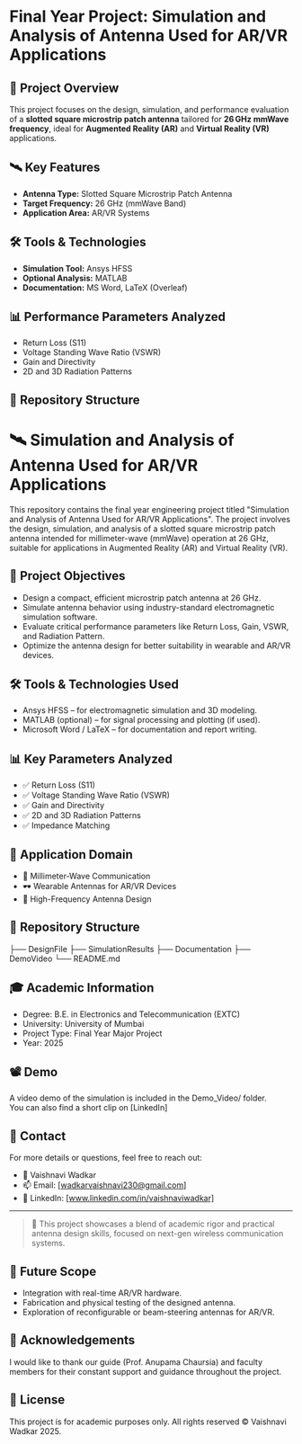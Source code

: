 # Final Year Project: Simulation and Analysis of Antenna Used for AR/VR Applications

## 📌 Project Overview
This project focuses on the design, simulation, and performance evaluation of a **slotted square microstrip patch antenna** tailored for **26 GHz mmWave frequency**, ideal for **Augmented Reality (AR)** and **Virtual Reality (VR)** applications.

## 🛰️ Key Features
- **Antenna Type:** Slotted Square Microstrip Patch Antenna  
- **Target Frequency:** 26 GHz (mmWave Band)  
- **Application Area:** AR/VR Systems  

## 🛠️ Tools & Technologies
- **Simulation Tool:** Ansys HFSS  
- **Optional Analysis:** MATLAB  
- **Documentation:** MS Word, LaTeX (Overleaf)

## 📊 Performance Parameters Analyzed
- Return Loss (S11)  
- Voltage Standing Wave Ratio (VSWR)  
- Gain and Directivity  
- 2D and 3D Radiation Patterns  

## 📂 Repository Structure
# 🛰 Simulation and Analysis of Antenna Used for AR/VR Applications

This repository contains the final year engineering project titled "Simulation and Analysis of Antenna Used for AR/VR Applications". The project involves the design, simulation, and analysis of a slotted square microstrip patch antenna intended for millimeter-wave (mmWave) operation at 26 GHz, suitable for applications in Augmented Reality (AR) and Virtual Reality (VR).

## 📌 Project Objectives

- Design a compact, efficient microstrip patch antenna at 26 GHz.
- Simulate antenna behavior using industry-standard electromagnetic simulation software.
- Evaluate critical performance parameters like Return Loss, Gain, VSWR, and Radiation Pattern.
- Optimize the antenna design for better suitability in wearable and AR/VR devices.

## 🛠 Tools & Technologies Used

- Ansys HFSS – for electromagnetic simulation and 3D modeling.
- MATLAB (optional) – for signal processing and plotting (if used).
- Microsoft Word / LaTeX – for documentation and report writing.

## 📊 Key Parameters Analyzed

- ✅ Return Loss (S11)
- ✅ Voltage Standing Wave Ratio (VSWR)
- ✅ Gain and Directivity
- ✅ 2D and 3D Radiation Patterns
- ✅ Impedance Matching

## 🧠 Application Domain

- 📶 Millimeter-Wave Communication
- 🕶 Wearable Antennas for AR/VR Devices
- 🎯 High-Frequency Antenna Design

## 📂 Repository Structure
├── DesignFile
├── SimulationResults
├── Documentation
├── DemoVideo
└── README.md


## 🎓 Academic Information

- Degree: B.E. in Electronics and Telecommunication (EXTC)  
- University: University of Mumbai  
- Project Type: Final Year Major Project  
- Year: 2025  

## 📽 Demo

A video demo of the simulation is included in the Demo_Video/ folder.  
You can also find a short clip on [LinkedIn]

## 📧 Contact

For more details or questions, feel free to reach out:

- 👤 Vaishnavi Wadkar  
- 📫 Email: [wadkarvaishnavi230@gmail.com]  
- 🔗 LinkedIn: [www.linkedin.com/in/vaishnaviwadkar]  

---
> 🚀 This project showcases a blend of academic rigor and practical antenna design skills, focused on next-gen wireless communication systems.
## 📌 Future Scope

- Integration with real-time AR/VR hardware.
- Fabrication and physical testing of the designed antenna.
- Exploration of reconfigurable or beam-steering antennas for AR/VR.

## 🙌 Acknowledgements

I would like to thank our guide (Prof. Anupama Chaursia) and faculty members for their constant support and guidance throughout the project.

## 📄 License

This project is for academic purposes only. All rights reserved © Vaishnavi Wadkar 2025.

